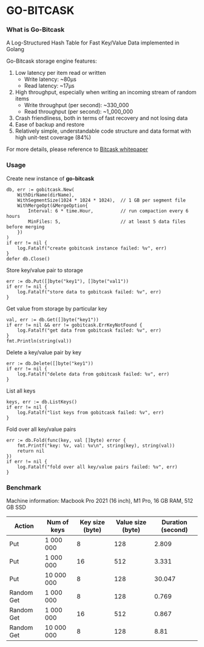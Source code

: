 # GO-BITCASK

### What is Go-Bitcask
A Log-Structured Hash Table for Fast Key/Value Data implemented in Golang

Go-Bitcask storage engine features:
1. Low latency per item read or written
    - Write latency: ~80µs
    - Read latency: ~17µs
2. High throughput, especially when writing an incoming stream of random items
    - Write throughput (per second): ~330_000
    - Read throughput (per second): ~1_000_000
3. Crash friendliness, both in terms of fast recovery and not losing data
4. Ease of backup and restore
5. Relatively simple, understandable code structure  and data format with high unit-test coverage (84%)

For more details, please reference to [Bitcask whitepaper](https://riak.com/assets/bitcask-intro.pdf)

### Usage
Create new instance of **go-bitcask**
```
db, err := gobitcask.New(
    WithDirName(dirName),
    WithSegmentSize(1024 * 1024 * 1024),  // 1 GB per segment file
    WithMergeOpt(&MergeOption{
        Interval: 6 * time.Hour,          // run compaction every 6 hours
        MinFiles: 5,                      // at least 5 data files before merging
    })
)
if err != nil {
    log.Fatalf("create gobitcask instance failed: %v", err)
}
defer db.Close()
```

Store key/value pair to storage
```
err := db.Put([]byte("key1"), []byte("val1"))
if err != nil {
    log.Fatalf("store data to gobitcask failed: %v", err)
}
```

Get value from storage by particular key
```
val, err := db.Get([]byte("key1"))
if err != nil && err != gobitcask.ErrKeyNotFound {
    log.Fatalf("get data from gobitcask failed: %v", err)
}
fmt.Println(string(val))
```

Delete a key/value pair by key
```
err := db.Delete([]byte("key1"))
if err != nil {
    log.Fatalf("delete data from gobitcask failed: %v", err)
}
```

List all keys
```
keys, err := db.ListKeys()
if err != nil {
    log.Fatalf("list keys from gobitcask failed: %v", err)
}
```

Fold over all key/value pairs
```
err := db.Fold(func(key, val []byte) error {
    fmt.Printf("key: %v, val: %v\n", string(key), string(val))
    return nil
})
if err != nil {
    log.Fatalf("fold over all key/value pairs failed: %v", err)
}
```

### Benchmark
Machine information: Macbook Pro 2021 (16 inch), M1 Pro, 16 GB RAM, 512 GB SSD

| Action        | Num of keys | Key size (byte) | Value size (byte) | Duration (second)
| ------------- | ----------- |---------------- |------------------ |-----------------
| Put           | 1 000 000   |      8          |        128        |       2.809
| Put           | 1 000 000   |      16         |        512        |       3.331
| Put           | 10 000 000  |      8          |        128        |       30.047
| Random Get    | 1 000 000   |      8          |        128        |       0.769
| Random Get    | 1 000 000   |      16         |        512        |       0.867
| Random Get    | 10 000 000  |      8          |        128        |       8.81